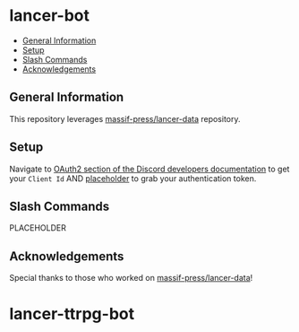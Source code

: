 # lancer-bot

- [General Information](https://github.com/maknop/lancer-bot?tab=readme-ov-file#general-information)
- [Setup](https://github.com/maknop/lancer-bot?tab=readme-ov-file#setup)
- [Slash Commands](https://github.com/maknop/lancer-bot?tab=readme-ov-file#slash-commands)
- [Acknowledgements](https://github.com/maknop/lancer-bot?tab=readme-ov-file#acknowledgements)

## General Information

This repository leverages [massif-press/lancer-data](https://github.com/massif-press/lancer-data) repository.

## Setup

Navigate to [OAuth2 section of the Discord developers documentation](https://discord.com/developers/applications/1330278040017567805/oauth2) to get your `Client Id` AND [placeholder](https://discord.com/developers/applications/1330278040017567805/bot) to grab your authentication token.

## Slash Commands

PLACEHOLDER

## Acknowledgements

Special thanks to those who worked on [massif-press/lancer-data](https://github.com/massif-press/lancer-data)!

# lancer-ttrpg-bot

